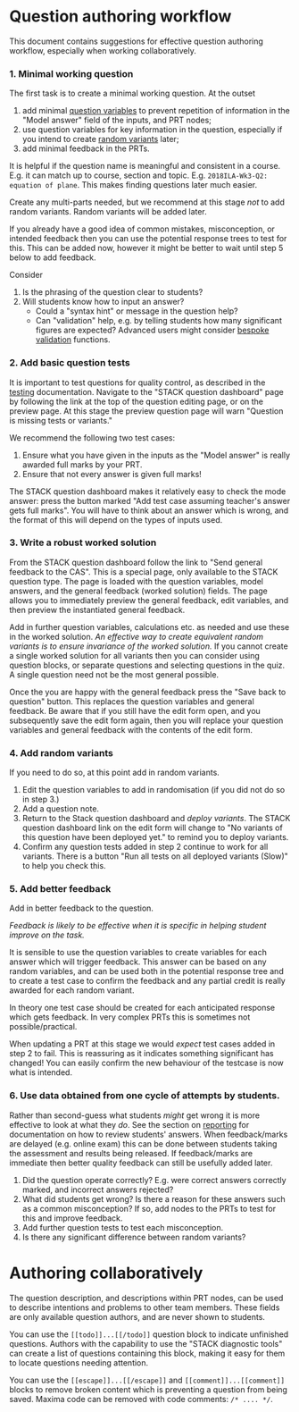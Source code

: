 # Question authoring workflow

This document contains suggestions for effective question authoring workflow, especially when working collaboratively.

### 1. Minimal working question

The first task is to create a minimal working question.  At the outset


1. add minimal [question variables](Variables.md) to prevent repetition of information in the "Model answer" field of the inputs, and PRT nodes;
2. use question variables for key information in the question, especially if you intend to create [random variants](../CAS/Random.md) later;
3. add minimal feedback in the PRTs.

It is helpful if the question name is meaningful and consistent in a course.  E.g. it can match up to course, section and topic.  E.g. `2018ILA-Wk3-Q2: equation of plane`.  This makes finding questions later much easier.

Create any multi-parts needed, but we recommend at this stage _not_ to add random variants.  Random variants will be added later.

If you already have a good idea of common mistakes, misconception, or intended feedback then you can use the potential response trees to test for this.  This can be added now, however it might be better to wait until step 5 below to add feedback.

Consider

1. Is the phrasing of the question clear to students?
2. Will students know how to input an answer?
   * Could a "syntax hint" or message in the question help?
   * Can "validation" help, e.g. by telling students how many significant figures are expected?  Advanced users might consider [bespoke validation](../CAS/Validator.md) functions.


### 2. Add basic question tests

It is important to test questions for quality control, as described in the [testing](Testing.md) documentation.  Navigate to the "STACK question dashboard" page by following the link at the top of the question editing page, or on the preview page.  At this stage the preview question page will warn "Question is missing tests or variants."

We recommend the following two test cases:

1. Ensure what you have given in the inputs as the "Model answer" is really awarded full marks by your PRT.
2. Ensure that not every answer is given full marks!

The STACK question dashboard makes it relatively easy to check the mode answer:  press the button marked "Add test case assuming teacher's answer gets full marks".  You will have to think about an answer which is wrong, and the format of this will depend on the types of inputs used.

### 3. Write a robust worked solution

From the STACK question dashboard follow the link to "Send general feedback to the CAS".  This is a special page, only available to the STACK question type.  The page is loaded with the question variables, model answers, and the general feedback (worked solution) fields.  The page allows you to immediately preview the general feedback, edit variables, and then preview the instantiated general feedback.

Add in further question variables, calculations etc. as needed and use these in the worked solution.  _An effective way to create equivalent random variants is to ensure invariance of the worked solution._  If you cannot create a single worked solution for all variants then you can consider using question blocks, or separate questions and selecting questions in the quiz.  A single question need not be the most general possible.

Once the you are happy with the general feedback press the "Save back to question" button. This replaces the question variables and general feedback.  Be aware that if you still have the edit form open, and you subsequently save the edit form again, then you will replace your question variables and general feedback with the contents of the edit form.

### 4. Add random variants

If you need to do so, at this point add in random variants.

1. Edit the question variables to add in randomisation (if you did not do so in step 3.)
2. Add a question note.
3. Return to the Stack question dashboard and _deploy variants_.  The STACK question dashboard link on the edit form will change to "No variants of this question have been deployed yet." to remind you to deploy variants.
4. Confirm any question tests added in step 2 continue to work for all variants.  There is a button "Run all tests on all deployed variants (Slow)" to help you check this.

### 5. Add better feedback

Add in better feedback to the question.

_Feedback is likely to be effective when it is specific in helping student improve on the task._

It is sensible to use the question variables to create variables for each answer which will trigger feedback.  This answer can be based on any random variables, and can be used both in the potential response tree and to create a test case to confirm the feedback and any partial credit is really awarded for each random variant.

In theory one test case should be created for each anticipated response which gets feedback.  In very complex PRTs this is sometimes not possible/practical.

When updating a PRT at this stage we would _expect_ test cases added in step 2 to fail.  This is reassuring as it indicates something significant has changed!  You can easily confirm the new behaviour of the testcase is now what is intended.

### 6. Use data obtained from one cycle of attempts by students.

Rather than second-guess what students _might_ get wrong it is more effective to look at what they _do_.  See the section on [reporting](Reporting.md) for documentation on how to review students' answers.  When feedback/marks are delayed (e.g. online exam) this can be done between students taking the assessment and results being released.  If feedback/marks are immediate then better quality feedback can still be usefully added later.

1. Did the question operate correctly?  E.g. were correct answers correctly marked, and incorrect answers rejected?
2. What did students get wrong?  Is there a reason for these answers such as a common misconception?  If so, add nodes to the PRTs to test for this and improve feedback.
3. Add further question tests to test each misconception.
4. Is there any significant difference between random variants?


# Authoring collaboratively

The question description, and descriptions within PRT nodes, can be used to describe intentions and problems to other team members.  These fields are only available question authors, and are never shown to students.

You can use the `[[todo]]...[[/todo]]` question block to indicate unfinished questions.  Authors with the capability to use the "STACK diagnostic tools" can create a list of questions containing this block, making it easy for them to locate questions needing attention.

You can use the `[[escape]]...[[/escape]]` and `[[comment]]...[[comment]]` blocks to remove broken content which is preventing a question from being saved.  Maxima code can be removed with code comments: `/* .... */`.

